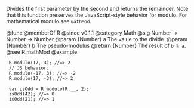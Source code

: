 Divides the first parameter by the second and returns the remainder. Note
that this function preserves the JavaScript-style behavior for modulo. For
mathematical modulo see `mathMod`.

@func
@memberOf R
@since v0.1.1
@category Math
@sig Number -> Number -> Number
@param {Number} a The value to the divide.
@param {Number} b The pseudo-modulus
@return {Number} The result of `b % a`.
@see R.mathMod
@example

     R.modulo(17, 3); //=> 2
     // JS behavior:
     R.modulo(-17, 3); //=> -2
     R.modulo(17, -3); //=> 2

     var isOdd = R.modulo(R.__, 2);
     isOdd(42); //=> 0
     isOdd(21); //=> 1
